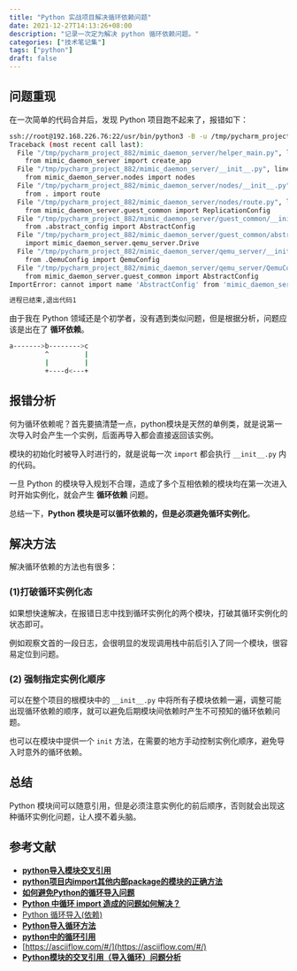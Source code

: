 ```yaml
---
title: "Python 实战项目解决循环依赖问题"
date: 2021-12-27T14:13:26+08:00
description: "记录一次定为解决 python 循环依赖问题。"
categories: ["技术笔记集"]
tags: ["python"]
draft: false
---
```


## 问题重现

在一次简单的代码合并后，发现 Python 项目跑不起来了，报错如下：

```bash
ssh://root@192.168.226.76:22/usr/bin/python3 -B -u /tmp/pycharm_project_882/mimic_daemon_server/helper_main.py
Traceback (most recent call last):
  File "/tmp/pycharm_project_882/mimic_daemon_server/helper_main.py", line 1, in <module>
    from mimic_daemon_server import create_app
  File "/tmp/pycharm_project_882/mimic_daemon_server/__init__.py", line 14, in <module>
    from mimic_daemon_server.nodes import nodes
  File "/tmp/pycharm_project_882/mimic_daemon_server/nodes/__init__.py", line 2, in <module>
    from . import route
  File "/tmp/pycharm_project_882/mimic_daemon_server/nodes/route.py", line 5, in <module>
    from mimic_daemon_server.guest_common import ReplicationConfig
  File "/tmp/pycharm_project_882/mimic_daemon_server/guest_common/__init__.py", line 3, in <module>
    from .abstract_config import AbstractConfig
  File "/tmp/pycharm_project_882/mimic_daemon_server/guest_common/abstract_config.py", line 16, in <module>
    import mimic_daemon_server.qemu_server.Drive
  File "/tmp/pycharm_project_882/mimic_daemon_server/qemu_server/__init__.py", line 25, in <module>
    from .QemuConfig import QemuConfig
  File "/tmp/pycharm_project_882/mimic_daemon_server/qemu_server/QemuConfig.py", line 12, in <module>
    from mimic_daemon_server.guest_common import AbstractConfig
ImportError: cannot import name 'AbstractConfig' from 'mimic_daemon_server.guest_common' (/tmp/pycharm_project_882/mimic_daemon_server/guest_common/__init__.py)

进程已结束,退出代码1
```

由于我在 Python 领域还是个初学者，没有遇到类似问题，但是根据分析，问题应该是出在了 **循环依赖**。

```bash
a------->b-------->c
         ^         |
         |         |
         +----d<---+
```

## 报错分析

何为循环依赖呢？首先要搞清楚一点，python模块是天然的单例类，就是说第一次导入时会产生一个实例，后面再导入都会直接返回该实例。

模块的初始化时被导入时进行的，就是说每一次 `import` 都会执行 `__init__.py` 内的代码。

一旦 Python 的模块导入规划不合理，造成了多个互相依赖的模块均在第一次进入时开始实例化，就会产生 **循环依赖** 问题。

总结一下，**Python 模块是可以循环依赖的，但是必须避免循环实例化**。

## 解决方法

解决循环依赖的方法也有很多：

### (1)打破循环实例化态

如果想快速解决，在报错日志中找到循环实例化的两个模块，打破其循环实例化的状态即可。

例如观察文首的一段日志，会很明显的发现调用栈中前后引入了同一个模块，很容易定位到问题。

### (2) 强制指定实例化顺序

可以在整个项目的根模块中的 `__init__.py` 中将所有子模块依赖一遍，调整可能出现循环依赖的顺序，就可以避免后期模块间依赖时产生不可预知的循环依赖问题。

也可以在模块中提供一个 `init` 方法，在需要的地方手动控制实例化顺序，避免导入时意外的循环依赖。

## 总结

Python 模块间可以随意引用，但是必须注意实例化的前后顺序，否则就会出现这种循环实例化问题，让人摸不着头脑。

## 参考文献

- **[python导入模块交叉引用](https://blog.csdn.net/qq_34146899/article/details/52530844)**
- **[python项目内import其他内部package的模块的正确方法](https://blog.csdn.net/u011089523/article/details/52931844)**
- **[如何避免Python的循环导入问题](https://blog.igevin.info/posts/how-to-avoid-python-circle-import-error/)**
- **[Python 中循环 import 造成的问题如何解决？](https://www.zhihu.com/question/19887316)**
- [Python 循环导入(依赖)](http://xuzhaoyang.fun/2019/05/25/Python-%E5%BE%AA%E7%8E%AF%E5%AF%BC%E5%85%A5/)
- **[Python导入循环方法](https://blog.51cto.com/dangzhiqiang/1536298)**
- **[python中的循环引用](https://hustyichi.github.io/2018/10/30/circular-import/)**
- [https://asciiflow.com/#/](https://asciiflow.com/#/)
- **[Python模块的交叉引用（导入循环）问题分析](https://cloud.tencent.com/developer/article/1580883)**